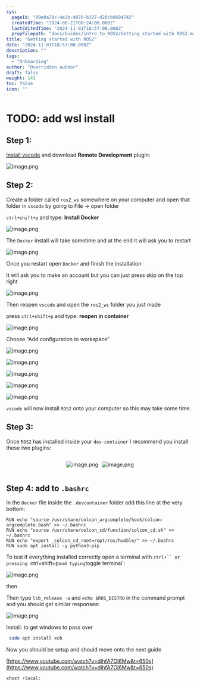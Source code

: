 ```yaml
---
sys:
  pageId: "89e0a78c-4e2b-4070-b327-d28cb0694742"
  createdTime: "2024-08-21T00:24:00.000Z"
  lastEditedTime: "2024-11-01T18:57:00.000Z"
  propFilepath: "docs/Guides/intro_to_ROS2/Getting started with ROS2.md"
title: "Getting started with ROS2"
date: "2024-11-01T18:57:00.000Z"
description: ""
tags:
  - "Onboarding"
author: "Overridden author"
draft: false
weight: 141
toc: false
icon: ""
---
```


# TODO: add wsl install

## Step 1:

[Install vscode](https://code.visualstudio.com/download) and download **Remote Development** plugin:

![image.png](https://prod-files-secure.s3.us-west-2.amazonaws.com/d518164a-d88e-44d1-a4ee-3adb3bd8bce0/efb52993-1881-4a40-b95e-6f020334f022/image.png?X-Amz-Algorithm=AWS4-HMAC-SHA256&X-Amz-Content-Sha256=UNSIGNED-PAYLOAD&X-Amz-Credential=ASIAZI2LB4665XIGJR4Y%2F20250420%2Fus-west-2%2Fs3%2Faws4_request&X-Amz-Date=20250420T190151Z&X-Amz-Expires=3600&X-Amz-Security-Token=IQoJb3JpZ2luX2VjECIaCXVzLXdlc3QtMiJIMEYCIQCK5NqW93r3rVduYUF136yIW%2FBVbQrn1TkTgrW%2BxZhyUgIhALghkyq4V6FtbHP%2FitamOMY5sEQmY0Q6mTWrvE42NM%2F0KogECKv%2F%2F%2F%2F%2F%2F%2F%2F%2F%2FwEQABoMNjM3NDIzMTgzODA1IgyHRrYUoXrN3hC7P6Qq3AP9dRta1CFWV0U1r%2BUNP8IteYXiiWicCdIHeIHeGDdyiKcb7Ocvz5nOXJzbhqDgFwBcCzzKwMe%2BKOHQz0XZC7GhVi55KrRtd0wvPxbnwha6QBJR%2FKccV1fJeNTrD%2F2%2BbFOquKhn42GzmclD6orGzi13kHz0hws3eX7OtTwZjKFuf%2B%2BvvIm2VLOBKhRiLRHqrhjOeI7bCqqUaGC7ETeI%2BXEQOgSeYhT5Aw4J3y%2BjnliR2Y0ZsmhLl%2F7YAJ3T4IY3RCoHeZ8ynq0MihQagN0e0FGUUyf%2BxQmxngIvjBomZx5kop%2Fg5DZmV4cZpkwA3%2FIr4beUx0NZ%2F8HPUnOJYFic2eVZ%2FQ6ARQrkrZyLcoesA9dhKpJhWJEhWdFrXyKAuqytul3q8HJL5o8xVSwKYHuolTGWX2u%2FcR%2FkRq5iAjbySecH0nbhgS5%2BIh1aj%2BaOIvvnEk8UcYNrMKUKWh%2BmXTKW%2BDnmrl0JHQrywHLbzQwQR6WqVflaBInGwthdmbFfcQQXEk3z3VkdmCm19rbRGgq6HvI5AuBAoo5EyHYzeb80C%2BiAiTspfcFDer2tVkFeXDJhHZmF1EBkrLr%2B7vcT0QR3VfJIRSAYcOJF%2F7WxFLtuHH12u2E4XEVL2mvq%2BmSZBDDf6ZTABjqkASHPS%2BKASuZzIDjcvDlY4Z1uzSd2yKP0TOM7fSjg5yoKzoh37L1QXW3cgNxpo3mxeLzLX9zF0pEQVPNgv%2F8%2BUVG0oBgXAo%2FneZzepcaDTKzl5gG%2FUDI%2BONVp%2F2DUc8DjC%2F3eC%2BMlrq5hpRM3ug50vllAezznGOr0CIHgHpkzbxj93ukxkyN9FtX4qCbAUo%2BXvnuoKYqDcrHsxtmZYntIdseyafWY&X-Amz-Signature=ef588981767752ce88a097cb76e60c69981f93a9d9cace15aa3287a9bb78689d&X-Amz-SignedHeaders=host&x-id=GetObject)

## Step 2:

Create a folder called `ros2_ws` somewhere on your computer and open that folder in `vscode` by going to File → open folder 

`ctrl+shift+p` and type: **Install Docker**

![image.png](https://prod-files-secure.s3.us-west-2.amazonaws.com/d518164a-d88e-44d1-a4ee-3adb3bd8bce0/2269dc0e-1cd5-47ff-bceb-c04ad9b2eab0/image.png?X-Amz-Algorithm=AWS4-HMAC-SHA256&X-Amz-Content-Sha256=UNSIGNED-PAYLOAD&X-Amz-Credential=ASIAZI2LB4665XIGJR4Y%2F20250420%2Fus-west-2%2Fs3%2Faws4_request&X-Amz-Date=20250420T190151Z&X-Amz-Expires=3600&X-Amz-Security-Token=IQoJb3JpZ2luX2VjECIaCXVzLXdlc3QtMiJIMEYCIQCK5NqW93r3rVduYUF136yIW%2FBVbQrn1TkTgrW%2BxZhyUgIhALghkyq4V6FtbHP%2FitamOMY5sEQmY0Q6mTWrvE42NM%2F0KogECKv%2F%2F%2F%2F%2F%2F%2F%2F%2F%2FwEQABoMNjM3NDIzMTgzODA1IgyHRrYUoXrN3hC7P6Qq3AP9dRta1CFWV0U1r%2BUNP8IteYXiiWicCdIHeIHeGDdyiKcb7Ocvz5nOXJzbhqDgFwBcCzzKwMe%2BKOHQz0XZC7GhVi55KrRtd0wvPxbnwha6QBJR%2FKccV1fJeNTrD%2F2%2BbFOquKhn42GzmclD6orGzi13kHz0hws3eX7OtTwZjKFuf%2B%2BvvIm2VLOBKhRiLRHqrhjOeI7bCqqUaGC7ETeI%2BXEQOgSeYhT5Aw4J3y%2BjnliR2Y0ZsmhLl%2F7YAJ3T4IY3RCoHeZ8ynq0MihQagN0e0FGUUyf%2BxQmxngIvjBomZx5kop%2Fg5DZmV4cZpkwA3%2FIr4beUx0NZ%2F8HPUnOJYFic2eVZ%2FQ6ARQrkrZyLcoesA9dhKpJhWJEhWdFrXyKAuqytul3q8HJL5o8xVSwKYHuolTGWX2u%2FcR%2FkRq5iAjbySecH0nbhgS5%2BIh1aj%2BaOIvvnEk8UcYNrMKUKWh%2BmXTKW%2BDnmrl0JHQrywHLbzQwQR6WqVflaBInGwthdmbFfcQQXEk3z3VkdmCm19rbRGgq6HvI5AuBAoo5EyHYzeb80C%2BiAiTspfcFDer2tVkFeXDJhHZmF1EBkrLr%2B7vcT0QR3VfJIRSAYcOJF%2F7WxFLtuHH12u2E4XEVL2mvq%2BmSZBDDf6ZTABjqkASHPS%2BKASuZzIDjcvDlY4Z1uzSd2yKP0TOM7fSjg5yoKzoh37L1QXW3cgNxpo3mxeLzLX9zF0pEQVPNgv%2F8%2BUVG0oBgXAo%2FneZzepcaDTKzl5gG%2FUDI%2BONVp%2F2DUc8DjC%2F3eC%2BMlrq5hpRM3ug50vllAezznGOr0CIHgHpkzbxj93ukxkyN9FtX4qCbAUo%2BXvnuoKYqDcrHsxtmZYntIdseyafWY&X-Amz-Signature=8e484714c58b80fcbd55ceb1973a05285d373cdecdd075e6ec3cbe7788144f5a&X-Amz-SignedHeaders=host&x-id=GetObject)

The `Docker` install will take sometime and at the end it will ask you to restart

![image.png](https://prod-files-secure.s3.us-west-2.amazonaws.com/d518164a-d88e-44d1-a4ee-3adb3bd8bce0/ed233f78-be33-4b1f-b89c-9c346c0e961e/image.png?X-Amz-Algorithm=AWS4-HMAC-SHA256&X-Amz-Content-Sha256=UNSIGNED-PAYLOAD&X-Amz-Credential=ASIAZI2LB4665XIGJR4Y%2F20250420%2Fus-west-2%2Fs3%2Faws4_request&X-Amz-Date=20250420T190151Z&X-Amz-Expires=3600&X-Amz-Security-Token=IQoJb3JpZ2luX2VjECIaCXVzLXdlc3QtMiJIMEYCIQCK5NqW93r3rVduYUF136yIW%2FBVbQrn1TkTgrW%2BxZhyUgIhALghkyq4V6FtbHP%2FitamOMY5sEQmY0Q6mTWrvE42NM%2F0KogECKv%2F%2F%2F%2F%2F%2F%2F%2F%2F%2FwEQABoMNjM3NDIzMTgzODA1IgyHRrYUoXrN3hC7P6Qq3AP9dRta1CFWV0U1r%2BUNP8IteYXiiWicCdIHeIHeGDdyiKcb7Ocvz5nOXJzbhqDgFwBcCzzKwMe%2BKOHQz0XZC7GhVi55KrRtd0wvPxbnwha6QBJR%2FKccV1fJeNTrD%2F2%2BbFOquKhn42GzmclD6orGzi13kHz0hws3eX7OtTwZjKFuf%2B%2BvvIm2VLOBKhRiLRHqrhjOeI7bCqqUaGC7ETeI%2BXEQOgSeYhT5Aw4J3y%2BjnliR2Y0ZsmhLl%2F7YAJ3T4IY3RCoHeZ8ynq0MihQagN0e0FGUUyf%2BxQmxngIvjBomZx5kop%2Fg5DZmV4cZpkwA3%2FIr4beUx0NZ%2F8HPUnOJYFic2eVZ%2FQ6ARQrkrZyLcoesA9dhKpJhWJEhWdFrXyKAuqytul3q8HJL5o8xVSwKYHuolTGWX2u%2FcR%2FkRq5iAjbySecH0nbhgS5%2BIh1aj%2BaOIvvnEk8UcYNrMKUKWh%2BmXTKW%2BDnmrl0JHQrywHLbzQwQR6WqVflaBInGwthdmbFfcQQXEk3z3VkdmCm19rbRGgq6HvI5AuBAoo5EyHYzeb80C%2BiAiTspfcFDer2tVkFeXDJhHZmF1EBkrLr%2B7vcT0QR3VfJIRSAYcOJF%2F7WxFLtuHH12u2E4XEVL2mvq%2BmSZBDDf6ZTABjqkASHPS%2BKASuZzIDjcvDlY4Z1uzSd2yKP0TOM7fSjg5yoKzoh37L1QXW3cgNxpo3mxeLzLX9zF0pEQVPNgv%2F8%2BUVG0oBgXAo%2FneZzepcaDTKzl5gG%2FUDI%2BONVp%2F2DUc8DjC%2F3eC%2BMlrq5hpRM3ug50vllAezznGOr0CIHgHpkzbxj93ukxkyN9FtX4qCbAUo%2BXvnuoKYqDcrHsxtmZYntIdseyafWY&X-Amz-Signature=f53582fa6de34e246738b6f85e7b4a4c30b5796d89c6721bee9923a73e0d2367&X-Amz-SignedHeaders=host&x-id=GetObject)

Once you restart open `Docker` and finish the installation

It will ask you to make an account but you can just press skip on the top right

![image.png](https://prod-files-secure.s3.us-west-2.amazonaws.com/d518164a-d88e-44d1-a4ee-3adb3bd8bce0/21010ad9-1659-4fd9-9f59-9932a09b2a3d/image.png?X-Amz-Algorithm=AWS4-HMAC-SHA256&X-Amz-Content-Sha256=UNSIGNED-PAYLOAD&X-Amz-Credential=ASIAZI2LB4665XIGJR4Y%2F20250420%2Fus-west-2%2Fs3%2Faws4_request&X-Amz-Date=20250420T190151Z&X-Amz-Expires=3600&X-Amz-Security-Token=IQoJb3JpZ2luX2VjECIaCXVzLXdlc3QtMiJIMEYCIQCK5NqW93r3rVduYUF136yIW%2FBVbQrn1TkTgrW%2BxZhyUgIhALghkyq4V6FtbHP%2FitamOMY5sEQmY0Q6mTWrvE42NM%2F0KogECKv%2F%2F%2F%2F%2F%2F%2F%2F%2F%2FwEQABoMNjM3NDIzMTgzODA1IgyHRrYUoXrN3hC7P6Qq3AP9dRta1CFWV0U1r%2BUNP8IteYXiiWicCdIHeIHeGDdyiKcb7Ocvz5nOXJzbhqDgFwBcCzzKwMe%2BKOHQz0XZC7GhVi55KrRtd0wvPxbnwha6QBJR%2FKccV1fJeNTrD%2F2%2BbFOquKhn42GzmclD6orGzi13kHz0hws3eX7OtTwZjKFuf%2B%2BvvIm2VLOBKhRiLRHqrhjOeI7bCqqUaGC7ETeI%2BXEQOgSeYhT5Aw4J3y%2BjnliR2Y0ZsmhLl%2F7YAJ3T4IY3RCoHeZ8ynq0MihQagN0e0FGUUyf%2BxQmxngIvjBomZx5kop%2Fg5DZmV4cZpkwA3%2FIr4beUx0NZ%2F8HPUnOJYFic2eVZ%2FQ6ARQrkrZyLcoesA9dhKpJhWJEhWdFrXyKAuqytul3q8HJL5o8xVSwKYHuolTGWX2u%2FcR%2FkRq5iAjbySecH0nbhgS5%2BIh1aj%2BaOIvvnEk8UcYNrMKUKWh%2BmXTKW%2BDnmrl0JHQrywHLbzQwQR6WqVflaBInGwthdmbFfcQQXEk3z3VkdmCm19rbRGgq6HvI5AuBAoo5EyHYzeb80C%2BiAiTspfcFDer2tVkFeXDJhHZmF1EBkrLr%2B7vcT0QR3VfJIRSAYcOJF%2F7WxFLtuHH12u2E4XEVL2mvq%2BmSZBDDf6ZTABjqkASHPS%2BKASuZzIDjcvDlY4Z1uzSd2yKP0TOM7fSjg5yoKzoh37L1QXW3cgNxpo3mxeLzLX9zF0pEQVPNgv%2F8%2BUVG0oBgXAo%2FneZzepcaDTKzl5gG%2FUDI%2BONVp%2F2DUc8DjC%2F3eC%2BMlrq5hpRM3ug50vllAezznGOr0CIHgHpkzbxj93ukxkyN9FtX4qCbAUo%2BXvnuoKYqDcrHsxtmZYntIdseyafWY&X-Amz-Signature=143ac78bd157b98e0a3f04f076d8a190a4083a9e64765cec91f88ef490bd1218&X-Amz-SignedHeaders=host&x-id=GetObject)

Then reopen `vscode` and open the `ros2_ws` folder you just made

press `ctrl+shift+p` and type: **reopen in container**

![image.png](https://prod-files-secure.s3.us-west-2.amazonaws.com/d518164a-d88e-44d1-a4ee-3adb3bd8bce0/4e93b8c2-41ad-488c-8095-c74205196118/image.png?X-Amz-Algorithm=AWS4-HMAC-SHA256&X-Amz-Content-Sha256=UNSIGNED-PAYLOAD&X-Amz-Credential=ASIAZI2LB4665XIGJR4Y%2F20250420%2Fus-west-2%2Fs3%2Faws4_request&X-Amz-Date=20250420T190151Z&X-Amz-Expires=3600&X-Amz-Security-Token=IQoJb3JpZ2luX2VjECIaCXVzLXdlc3QtMiJIMEYCIQCK5NqW93r3rVduYUF136yIW%2FBVbQrn1TkTgrW%2BxZhyUgIhALghkyq4V6FtbHP%2FitamOMY5sEQmY0Q6mTWrvE42NM%2F0KogECKv%2F%2F%2F%2F%2F%2F%2F%2F%2F%2FwEQABoMNjM3NDIzMTgzODA1IgyHRrYUoXrN3hC7P6Qq3AP9dRta1CFWV0U1r%2BUNP8IteYXiiWicCdIHeIHeGDdyiKcb7Ocvz5nOXJzbhqDgFwBcCzzKwMe%2BKOHQz0XZC7GhVi55KrRtd0wvPxbnwha6QBJR%2FKccV1fJeNTrD%2F2%2BbFOquKhn42GzmclD6orGzi13kHz0hws3eX7OtTwZjKFuf%2B%2BvvIm2VLOBKhRiLRHqrhjOeI7bCqqUaGC7ETeI%2BXEQOgSeYhT5Aw4J3y%2BjnliR2Y0ZsmhLl%2F7YAJ3T4IY3RCoHeZ8ynq0MihQagN0e0FGUUyf%2BxQmxngIvjBomZx5kop%2Fg5DZmV4cZpkwA3%2FIr4beUx0NZ%2F8HPUnOJYFic2eVZ%2FQ6ARQrkrZyLcoesA9dhKpJhWJEhWdFrXyKAuqytul3q8HJL5o8xVSwKYHuolTGWX2u%2FcR%2FkRq5iAjbySecH0nbhgS5%2BIh1aj%2BaOIvvnEk8UcYNrMKUKWh%2BmXTKW%2BDnmrl0JHQrywHLbzQwQR6WqVflaBInGwthdmbFfcQQXEk3z3VkdmCm19rbRGgq6HvI5AuBAoo5EyHYzeb80C%2BiAiTspfcFDer2tVkFeXDJhHZmF1EBkrLr%2B7vcT0QR3VfJIRSAYcOJF%2F7WxFLtuHH12u2E4XEVL2mvq%2BmSZBDDf6ZTABjqkASHPS%2BKASuZzIDjcvDlY4Z1uzSd2yKP0TOM7fSjg5yoKzoh37L1QXW3cgNxpo3mxeLzLX9zF0pEQVPNgv%2F8%2BUVG0oBgXAo%2FneZzepcaDTKzl5gG%2FUDI%2BONVp%2F2DUc8DjC%2F3eC%2BMlrq5hpRM3ug50vllAezznGOr0CIHgHpkzbxj93ukxkyN9FtX4qCbAUo%2BXvnuoKYqDcrHsxtmZYntIdseyafWY&X-Amz-Signature=633f63a8ea2c87aed52e8ff756dbc648b832f0a07787c5f18a108927d268f746&X-Amz-SignedHeaders=host&x-id=GetObject)

Choose “Add configuration to workspace”

![image.png](https://prod-files-secure.s3.us-west-2.amazonaws.com/d518164a-d88e-44d1-a4ee-3adb3bd8bce0/9560b282-5060-4989-ba37-97e7b2c22476/image.png?X-Amz-Algorithm=AWS4-HMAC-SHA256&X-Amz-Content-Sha256=UNSIGNED-PAYLOAD&X-Amz-Credential=ASIAZI2LB4665XIGJR4Y%2F20250420%2Fus-west-2%2Fs3%2Faws4_request&X-Amz-Date=20250420T190151Z&X-Amz-Expires=3600&X-Amz-Security-Token=IQoJb3JpZ2luX2VjECIaCXVzLXdlc3QtMiJIMEYCIQCK5NqW93r3rVduYUF136yIW%2FBVbQrn1TkTgrW%2BxZhyUgIhALghkyq4V6FtbHP%2FitamOMY5sEQmY0Q6mTWrvE42NM%2F0KogECKv%2F%2F%2F%2F%2F%2F%2F%2F%2F%2FwEQABoMNjM3NDIzMTgzODA1IgyHRrYUoXrN3hC7P6Qq3AP9dRta1CFWV0U1r%2BUNP8IteYXiiWicCdIHeIHeGDdyiKcb7Ocvz5nOXJzbhqDgFwBcCzzKwMe%2BKOHQz0XZC7GhVi55KrRtd0wvPxbnwha6QBJR%2FKccV1fJeNTrD%2F2%2BbFOquKhn42GzmclD6orGzi13kHz0hws3eX7OtTwZjKFuf%2B%2BvvIm2VLOBKhRiLRHqrhjOeI7bCqqUaGC7ETeI%2BXEQOgSeYhT5Aw4J3y%2BjnliR2Y0ZsmhLl%2F7YAJ3T4IY3RCoHeZ8ynq0MihQagN0e0FGUUyf%2BxQmxngIvjBomZx5kop%2Fg5DZmV4cZpkwA3%2FIr4beUx0NZ%2F8HPUnOJYFic2eVZ%2FQ6ARQrkrZyLcoesA9dhKpJhWJEhWdFrXyKAuqytul3q8HJL5o8xVSwKYHuolTGWX2u%2FcR%2FkRq5iAjbySecH0nbhgS5%2BIh1aj%2BaOIvvnEk8UcYNrMKUKWh%2BmXTKW%2BDnmrl0JHQrywHLbzQwQR6WqVflaBInGwthdmbFfcQQXEk3z3VkdmCm19rbRGgq6HvI5AuBAoo5EyHYzeb80C%2BiAiTspfcFDer2tVkFeXDJhHZmF1EBkrLr%2B7vcT0QR3VfJIRSAYcOJF%2F7WxFLtuHH12u2E4XEVL2mvq%2BmSZBDDf6ZTABjqkASHPS%2BKASuZzIDjcvDlY4Z1uzSd2yKP0TOM7fSjg5yoKzoh37L1QXW3cgNxpo3mxeLzLX9zF0pEQVPNgv%2F8%2BUVG0oBgXAo%2FneZzepcaDTKzl5gG%2FUDI%2BONVp%2F2DUc8DjC%2F3eC%2BMlrq5hpRM3ug50vllAezznGOr0CIHgHpkzbxj93ukxkyN9FtX4qCbAUo%2BXvnuoKYqDcrHsxtmZYntIdseyafWY&X-Amz-Signature=ea92920903686f62a74cf321ca839bb8bd3182ca3bd6399ee8e49813cb62273a&X-Amz-SignedHeaders=host&x-id=GetObject)

![image.png](https://prod-files-secure.s3.us-west-2.amazonaws.com/d518164a-d88e-44d1-a4ee-3adb3bd8bce0/2ee63f81-886b-48e8-a553-dc6e5eac99e4/image.png?X-Amz-Algorithm=AWS4-HMAC-SHA256&X-Amz-Content-Sha256=UNSIGNED-PAYLOAD&X-Amz-Credential=ASIAZI2LB4665XIGJR4Y%2F20250420%2Fus-west-2%2Fs3%2Faws4_request&X-Amz-Date=20250420T190151Z&X-Amz-Expires=3600&X-Amz-Security-Token=IQoJb3JpZ2luX2VjECIaCXVzLXdlc3QtMiJIMEYCIQCK5NqW93r3rVduYUF136yIW%2FBVbQrn1TkTgrW%2BxZhyUgIhALghkyq4V6FtbHP%2FitamOMY5sEQmY0Q6mTWrvE42NM%2F0KogECKv%2F%2F%2F%2F%2F%2F%2F%2F%2F%2FwEQABoMNjM3NDIzMTgzODA1IgyHRrYUoXrN3hC7P6Qq3AP9dRta1CFWV0U1r%2BUNP8IteYXiiWicCdIHeIHeGDdyiKcb7Ocvz5nOXJzbhqDgFwBcCzzKwMe%2BKOHQz0XZC7GhVi55KrRtd0wvPxbnwha6QBJR%2FKccV1fJeNTrD%2F2%2BbFOquKhn42GzmclD6orGzi13kHz0hws3eX7OtTwZjKFuf%2B%2BvvIm2VLOBKhRiLRHqrhjOeI7bCqqUaGC7ETeI%2BXEQOgSeYhT5Aw4J3y%2BjnliR2Y0ZsmhLl%2F7YAJ3T4IY3RCoHeZ8ynq0MihQagN0e0FGUUyf%2BxQmxngIvjBomZx5kop%2Fg5DZmV4cZpkwA3%2FIr4beUx0NZ%2F8HPUnOJYFic2eVZ%2FQ6ARQrkrZyLcoesA9dhKpJhWJEhWdFrXyKAuqytul3q8HJL5o8xVSwKYHuolTGWX2u%2FcR%2FkRq5iAjbySecH0nbhgS5%2BIh1aj%2BaOIvvnEk8UcYNrMKUKWh%2BmXTKW%2BDnmrl0JHQrywHLbzQwQR6WqVflaBInGwthdmbFfcQQXEk3z3VkdmCm19rbRGgq6HvI5AuBAoo5EyHYzeb80C%2BiAiTspfcFDer2tVkFeXDJhHZmF1EBkrLr%2B7vcT0QR3VfJIRSAYcOJF%2F7WxFLtuHH12u2E4XEVL2mvq%2BmSZBDDf6ZTABjqkASHPS%2BKASuZzIDjcvDlY4Z1uzSd2yKP0TOM7fSjg5yoKzoh37L1QXW3cgNxpo3mxeLzLX9zF0pEQVPNgv%2F8%2BUVG0oBgXAo%2FneZzepcaDTKzl5gG%2FUDI%2BONVp%2F2DUc8DjC%2F3eC%2BMlrq5hpRM3ug50vllAezznGOr0CIHgHpkzbxj93ukxkyN9FtX4qCbAUo%2BXvnuoKYqDcrHsxtmZYntIdseyafWY&X-Amz-Signature=ccc977d501773773cfd6486863f86ca4a82c86f30d5e0ce0cee59f62e4b4f58d&X-Amz-SignedHeaders=host&x-id=GetObject)

![image.png](https://prod-files-secure.s3.us-west-2.amazonaws.com/d518164a-d88e-44d1-a4ee-3adb3bd8bce0/ae1580b2-b048-407e-aed9-b584224a7a04/image.png?X-Amz-Algorithm=AWS4-HMAC-SHA256&X-Amz-Content-Sha256=UNSIGNED-PAYLOAD&X-Amz-Credential=ASIAZI2LB4665XIGJR4Y%2F20250420%2Fus-west-2%2Fs3%2Faws4_request&X-Amz-Date=20250420T190151Z&X-Amz-Expires=3600&X-Amz-Security-Token=IQoJb3JpZ2luX2VjECIaCXVzLXdlc3QtMiJIMEYCIQCK5NqW93r3rVduYUF136yIW%2FBVbQrn1TkTgrW%2BxZhyUgIhALghkyq4V6FtbHP%2FitamOMY5sEQmY0Q6mTWrvE42NM%2F0KogECKv%2F%2F%2F%2F%2F%2F%2F%2F%2F%2FwEQABoMNjM3NDIzMTgzODA1IgyHRrYUoXrN3hC7P6Qq3AP9dRta1CFWV0U1r%2BUNP8IteYXiiWicCdIHeIHeGDdyiKcb7Ocvz5nOXJzbhqDgFwBcCzzKwMe%2BKOHQz0XZC7GhVi55KrRtd0wvPxbnwha6QBJR%2FKccV1fJeNTrD%2F2%2BbFOquKhn42GzmclD6orGzi13kHz0hws3eX7OtTwZjKFuf%2B%2BvvIm2VLOBKhRiLRHqrhjOeI7bCqqUaGC7ETeI%2BXEQOgSeYhT5Aw4J3y%2BjnliR2Y0ZsmhLl%2F7YAJ3T4IY3RCoHeZ8ynq0MihQagN0e0FGUUyf%2BxQmxngIvjBomZx5kop%2Fg5DZmV4cZpkwA3%2FIr4beUx0NZ%2F8HPUnOJYFic2eVZ%2FQ6ARQrkrZyLcoesA9dhKpJhWJEhWdFrXyKAuqytul3q8HJL5o8xVSwKYHuolTGWX2u%2FcR%2FkRq5iAjbySecH0nbhgS5%2BIh1aj%2BaOIvvnEk8UcYNrMKUKWh%2BmXTKW%2BDnmrl0JHQrywHLbzQwQR6WqVflaBInGwthdmbFfcQQXEk3z3VkdmCm19rbRGgq6HvI5AuBAoo5EyHYzeb80C%2BiAiTspfcFDer2tVkFeXDJhHZmF1EBkrLr%2B7vcT0QR3VfJIRSAYcOJF%2F7WxFLtuHH12u2E4XEVL2mvq%2BmSZBDDf6ZTABjqkASHPS%2BKASuZzIDjcvDlY4Z1uzSd2yKP0TOM7fSjg5yoKzoh37L1QXW3cgNxpo3mxeLzLX9zF0pEQVPNgv%2F8%2BUVG0oBgXAo%2FneZzepcaDTKzl5gG%2FUDI%2BONVp%2F2DUc8DjC%2F3eC%2BMlrq5hpRM3ug50vllAezznGOr0CIHgHpkzbxj93ukxkyN9FtX4qCbAUo%2BXvnuoKYqDcrHsxtmZYntIdseyafWY&X-Amz-Signature=8bc71af6a0ac319ff8cc37d452c06ab994d8b34f96f9396dcdb5364b624bda3a&X-Amz-SignedHeaders=host&x-id=GetObject)

![image.png](https://prod-files-secure.s3.us-west-2.amazonaws.com/d518164a-d88e-44d1-a4ee-3adb3bd8bce0/53255b28-f75e-430f-b9e3-c0ac8577e42b/image.png?X-Amz-Algorithm=AWS4-HMAC-SHA256&X-Amz-Content-Sha256=UNSIGNED-PAYLOAD&X-Amz-Credential=ASIAZI2LB4665XIGJR4Y%2F20250420%2Fus-west-2%2Fs3%2Faws4_request&X-Amz-Date=20250420T190151Z&X-Amz-Expires=3600&X-Amz-Security-Token=IQoJb3JpZ2luX2VjECIaCXVzLXdlc3QtMiJIMEYCIQCK5NqW93r3rVduYUF136yIW%2FBVbQrn1TkTgrW%2BxZhyUgIhALghkyq4V6FtbHP%2FitamOMY5sEQmY0Q6mTWrvE42NM%2F0KogECKv%2F%2F%2F%2F%2F%2F%2F%2F%2F%2FwEQABoMNjM3NDIzMTgzODA1IgyHRrYUoXrN3hC7P6Qq3AP9dRta1CFWV0U1r%2BUNP8IteYXiiWicCdIHeIHeGDdyiKcb7Ocvz5nOXJzbhqDgFwBcCzzKwMe%2BKOHQz0XZC7GhVi55KrRtd0wvPxbnwha6QBJR%2FKccV1fJeNTrD%2F2%2BbFOquKhn42GzmclD6orGzi13kHz0hws3eX7OtTwZjKFuf%2B%2BvvIm2VLOBKhRiLRHqrhjOeI7bCqqUaGC7ETeI%2BXEQOgSeYhT5Aw4J3y%2BjnliR2Y0ZsmhLl%2F7YAJ3T4IY3RCoHeZ8ynq0MihQagN0e0FGUUyf%2BxQmxngIvjBomZx5kop%2Fg5DZmV4cZpkwA3%2FIr4beUx0NZ%2F8HPUnOJYFic2eVZ%2FQ6ARQrkrZyLcoesA9dhKpJhWJEhWdFrXyKAuqytul3q8HJL5o8xVSwKYHuolTGWX2u%2FcR%2FkRq5iAjbySecH0nbhgS5%2BIh1aj%2BaOIvvnEk8UcYNrMKUKWh%2BmXTKW%2BDnmrl0JHQrywHLbzQwQR6WqVflaBInGwthdmbFfcQQXEk3z3VkdmCm19rbRGgq6HvI5AuBAoo5EyHYzeb80C%2BiAiTspfcFDer2tVkFeXDJhHZmF1EBkrLr%2B7vcT0QR3VfJIRSAYcOJF%2F7WxFLtuHH12u2E4XEVL2mvq%2BmSZBDDf6ZTABjqkASHPS%2BKASuZzIDjcvDlY4Z1uzSd2yKP0TOM7fSjg5yoKzoh37L1QXW3cgNxpo3mxeLzLX9zF0pEQVPNgv%2F8%2BUVG0oBgXAo%2FneZzepcaDTKzl5gG%2FUDI%2BONVp%2F2DUc8DjC%2F3eC%2BMlrq5hpRM3ug50vllAezznGOr0CIHgHpkzbxj93ukxkyN9FtX4qCbAUo%2BXvnuoKYqDcrHsxtmZYntIdseyafWY&X-Amz-Signature=1b227fa6526ac9d4a63cdbdd4525df2d426293d1af6412ea703b92ed67c165ba&X-Amz-SignedHeaders=host&x-id=GetObject)

![image.png](https://prod-files-secure.s3.us-west-2.amazonaws.com/d518164a-d88e-44d1-a4ee-3adb3bd8bce0/7c562767-5af9-4ffb-97d1-327bcdf4ee00/image.png?X-Amz-Algorithm=AWS4-HMAC-SHA256&X-Amz-Content-Sha256=UNSIGNED-PAYLOAD&X-Amz-Credential=ASIAZI2LB4665XIGJR4Y%2F20250420%2Fus-west-2%2Fs3%2Faws4_request&X-Amz-Date=20250420T190151Z&X-Amz-Expires=3600&X-Amz-Security-Token=IQoJb3JpZ2luX2VjECIaCXVzLXdlc3QtMiJIMEYCIQCK5NqW93r3rVduYUF136yIW%2FBVbQrn1TkTgrW%2BxZhyUgIhALghkyq4V6FtbHP%2FitamOMY5sEQmY0Q6mTWrvE42NM%2F0KogECKv%2F%2F%2F%2F%2F%2F%2F%2F%2F%2FwEQABoMNjM3NDIzMTgzODA1IgyHRrYUoXrN3hC7P6Qq3AP9dRta1CFWV0U1r%2BUNP8IteYXiiWicCdIHeIHeGDdyiKcb7Ocvz5nOXJzbhqDgFwBcCzzKwMe%2BKOHQz0XZC7GhVi55KrRtd0wvPxbnwha6QBJR%2FKccV1fJeNTrD%2F2%2BbFOquKhn42GzmclD6orGzi13kHz0hws3eX7OtTwZjKFuf%2B%2BvvIm2VLOBKhRiLRHqrhjOeI7bCqqUaGC7ETeI%2BXEQOgSeYhT5Aw4J3y%2BjnliR2Y0ZsmhLl%2F7YAJ3T4IY3RCoHeZ8ynq0MihQagN0e0FGUUyf%2BxQmxngIvjBomZx5kop%2Fg5DZmV4cZpkwA3%2FIr4beUx0NZ%2F8HPUnOJYFic2eVZ%2FQ6ARQrkrZyLcoesA9dhKpJhWJEhWdFrXyKAuqytul3q8HJL5o8xVSwKYHuolTGWX2u%2FcR%2FkRq5iAjbySecH0nbhgS5%2BIh1aj%2BaOIvvnEk8UcYNrMKUKWh%2BmXTKW%2BDnmrl0JHQrywHLbzQwQR6WqVflaBInGwthdmbFfcQQXEk3z3VkdmCm19rbRGgq6HvI5AuBAoo5EyHYzeb80C%2BiAiTspfcFDer2tVkFeXDJhHZmF1EBkrLr%2B7vcT0QR3VfJIRSAYcOJF%2F7WxFLtuHH12u2E4XEVL2mvq%2BmSZBDDf6ZTABjqkASHPS%2BKASuZzIDjcvDlY4Z1uzSd2yKP0TOM7fSjg5yoKzoh37L1QXW3cgNxpo3mxeLzLX9zF0pEQVPNgv%2F8%2BUVG0oBgXAo%2FneZzepcaDTKzl5gG%2FUDI%2BONVp%2F2DUc8DjC%2F3eC%2BMlrq5hpRM3ug50vllAezznGOr0CIHgHpkzbxj93ukxkyN9FtX4qCbAUo%2BXvnuoKYqDcrHsxtmZYntIdseyafWY&X-Amz-Signature=a13ec346ecb15f53a7a056034f49db75055b210cca7d8882314af5a0127fa8d8&X-Amz-SignedHeaders=host&x-id=GetObject)

`vscode` will now install `ROS2` onto your computer so this may take some time.

## Step 3:

Once `ROS2` has installed inside your `dev-container` I recommend you install these two plugins:

<div style="display: flex;flex-direction: row; column-gap:10px; max-width: 630px;justify-content: center;">
<div>

![image.png](https://prod-files-secure.s3.us-west-2.amazonaws.com/d518164a-d88e-44d1-a4ee-3adb3bd8bce0/3fc3d550-5a54-4ba1-ba6b-faa01cdb7369/image.png?X-Amz-Algorithm=AWS4-HMAC-SHA256&X-Amz-Content-Sha256=UNSIGNED-PAYLOAD&X-Amz-Credential=ASIAZI2LB466VZXRM5OF%2F20250420%2Fus-west-2%2Fs3%2Faws4_request&X-Amz-Date=20250420T190155Z&X-Amz-Expires=3600&X-Amz-Security-Token=IQoJb3JpZ2luX2VjECIaCXVzLXdlc3QtMiJGMEQCIHv7GkIBndZbs9ZHteO5j%2Bj0Otmpe4CtqtnADZp44gmmAiBD%2F14eVVcWJL9PHj%2FKTob5Ru0Zta8JHzs2yphV94cZmiqIBAir%2F%2F%2F%2F%2F%2F%2F%2F%2F%2F8BEAAaDDYzNzQyMzE4MzgwNSIMTmsCIaDc0pe5Z04QKtwDBZa3WOs0uP0N961TBQgiixhnpi5n9NflDw11DgsAnDhznrWohe2SSe3Kv37V0p7huNcopwGmjBSevKwr7eD1UgY6woguE%2FnLNxarC4XuPfMau1BjBllA26L%2FVcu1Im%2FbZneB%2BexL5ybaMABsDGhtlKnppdxjp7UAZVVBClJ0QT63rmc0KpBiGg1i3Jz8xY9%2FhIfipChiTNhmiihQwyTpq20ZzywLTB4i9pnsqBqGS2PW6l7dDLi8t4NQTc7YuASAPyojGcJt5Ntkwc43PsktNvObI%2B6oOqdbpcRb9GBXUZGxW9PNOTxOLJOQf3QYdeM0pEY7fgWAbx8ngb7Yxo2KFw9zcHqmJnh4dqgXSQyfEKwZKA8ASZDvOYA5%2FTCQHIXumk1tjPjpK4SldwegnnHRh5bj5caHl%2FSPAhO%2BtdUy98AL48xmCWxHc1IqfTj5eWXSRV4VeopW2uEpGfTr0TWzbq75OhRQiXLSw%2Fo1gYLBUAMGZP3Pt9xPVGL20jWFWD5YKzPqnUzn6M1MRxBTZzotwrT0w%2BqoNPQo1jL0Q5gQ7zV7A18EB7ID2zmRme9NGE58GXN7MuxwpbMPxOb9lZcyqtH1mn0CA4PbHBLz%2F06x7ox5%2BlPubGNOXi4Xq4kwi%2BSUwAY6pgGu67p%2BT9PoNBNNo%2B6UfkhcSomHrpuzMe4LBNEWrKUHLATAjFmXzcnR9tdxmp33biCL2fU9TaivdB2XJ0z9ryPS%2Be5%2B7SaN3zSpAs2jH81rDKET6gXC%2FFuO3d67g%2BGGrxpjfcxzm%2BePwABTrUJAxvBcobFh03YXEFb0Zlh4Yi1SK7kDZtqWuH%2B4UJ37xt1x9%2FqxDUTAY5SRYUwbVBWB1AjDYRVLe0BF&X-Amz-Signature=b1bfb77376e8d40ff898774b0b7695b1dbb93a437ee7fc830de4c5a0222e86f1&X-Amz-SignedHeaders=host&x-id=GetObject)

</div>
<div>

![image.png](https://prod-files-secure.s3.us-west-2.amazonaws.com/d518164a-d88e-44d1-a4ee-3adb3bd8bce0/d994cc66-13c2-4093-a5a3-f84cf4601a82/image.png?X-Amz-Algorithm=AWS4-HMAC-SHA256&X-Amz-Content-Sha256=UNSIGNED-PAYLOAD&X-Amz-Credential=ASIAZI2LB4666XPXZB72%2F20250420%2Fus-west-2%2Fs3%2Faws4_request&X-Amz-Date=20250420T190155Z&X-Amz-Expires=3600&X-Amz-Security-Token=IQoJb3JpZ2luX2VjEB4aCXVzLXdlc3QtMiJHMEUCIDhBz15e8EgVfN9lanCMNirde2EJbj66OwTRJ8N5wZMsAiEAlZiI8hhbzl%2BMd6hymOMnIEy3VCkhbAT7vvI38%2Br43u4qiAQIp%2F%2F%2F%2F%2F%2F%2F%2F%2F%2F%2FARAAGgw2Mzc0MjMxODM4MDUiDIlvuKdx1Gw%2BVZL1BircA11LgUHZ34rRDdVoSrt6poBJifq91aWW6vR7kqI1IueIG34e93ZyQyeaCouP7DLyg8k7iibb1xmzXLlX%2BsaROJDeW0NmxAn7fyvFkXUhAhvyFQkeBIkPDkD%2BZk1RvOuHJSPc%2FevY4RswGdC6GGVq9VCGgJ7BHbxhCcv2C5ACPa8suJtnQWPVKeBOEbYoyjFyLJ%2FPdyYXk3UPokwqHYKGxPe2m906ljmvkWUOLcjeyGDFLesqA0RjaOTW1sOLn8x4BjZ5ZRiSChlVX11d9bpUEqAvb3WtDZiYu2bX%2B2r%2BiDl%2FjGITO3fpuEugVtA1NEwITQ0HmMj0B3BW4RligWBS3cY0lPBZdoaNkpQHZp3ZhP%2B21292Yfd%2B3ABpXefQOskLN1ozb4nh5bF9U%2Bkm5JP9O%2BfrDwI5OW%2BO1hEAWerxJR8yM%2F7OOYNO56dJts4VTLahll9BPq6xGYRLn0RbIZhyhGMcm3HTSEAftYdm1fMT8k3WLhJvpNriMn8kbv%2FFWikOzCNyl3Ml8ljAb8ZMJpUOeUWHgH%2Fi2NVn9Mwv9%2B7hjE1E9Z8GfBgIj4lnZp%2BsGB1515OLYRlh6Prd1Z%2FUYGjIimEpGuoxV%2FnbIbk1dh9MmuVaHjAl2RHQQNTEYHc2MLD4k8AGOqUBr6ECvl1qjSy8fFHBUfwHZfVYVjJBxn0EnxTVwoLzWqk0UWAkdLUbeOnRceYoUuz0FeCwmogB9YoZ2CKcwa4KECVv3gyyFYXPEY37a5TRRCVqDG3u41TKtFFcEkHBKAH7jEfuDKJWwNLx7YOlBlcf5UZ3CYLMOsrSyuBvzJGDqUkU3E25Sx4e2DdzCMJvHsXx3AP%2FIElp3F9LalAfkQDMxxmdqG%2B9&X-Amz-Signature=e789ae7c2c5cdb101a02c6038c68941041a643ca2c179899af3ca2175adaaead&X-Amz-SignedHeaders=host&x-id=GetObject)

</div>
</div>

## Step 4: add to `.bashrc`

In the `Docker` file inside the `.devcontainer` folder add this line at the very bottom: 

```docker
RUN echo "source /usr/share/colcon_argcomplete/hook/colcon-argcomplete.bash" >> ~/.bashrc
RUN echo "source /usr/share/colcon_cd/function/colcon_cd.sh" >> ~/.bashrc
RUN echo "export _colcon_cd_root=/opt/ros/humble/" >> ~/.bashrc
RUN sudo apt install -y python3-pip 
```

To test if everything installed correctly open a terminal with `ctrl+`` or pressing `ctrl+shift+p` and typing `toggle terminal`:

![image.png](https://prod-files-secure.s3.us-west-2.amazonaws.com/d518164a-d88e-44d1-a4ee-3adb3bd8bce0/6a4943d8-b04e-4c02-9a58-775f3384d1a5/image.png?X-Amz-Algorithm=AWS4-HMAC-SHA256&X-Amz-Content-Sha256=UNSIGNED-PAYLOAD&X-Amz-Credential=ASIAZI2LB4665XIGJR4Y%2F20250420%2Fus-west-2%2Fs3%2Faws4_request&X-Amz-Date=20250420T190151Z&X-Amz-Expires=3600&X-Amz-Security-Token=IQoJb3JpZ2luX2VjECIaCXVzLXdlc3QtMiJIMEYCIQCK5NqW93r3rVduYUF136yIW%2FBVbQrn1TkTgrW%2BxZhyUgIhALghkyq4V6FtbHP%2FitamOMY5sEQmY0Q6mTWrvE42NM%2F0KogECKv%2F%2F%2F%2F%2F%2F%2F%2F%2F%2FwEQABoMNjM3NDIzMTgzODA1IgyHRrYUoXrN3hC7P6Qq3AP9dRta1CFWV0U1r%2BUNP8IteYXiiWicCdIHeIHeGDdyiKcb7Ocvz5nOXJzbhqDgFwBcCzzKwMe%2BKOHQz0XZC7GhVi55KrRtd0wvPxbnwha6QBJR%2FKccV1fJeNTrD%2F2%2BbFOquKhn42GzmclD6orGzi13kHz0hws3eX7OtTwZjKFuf%2B%2BvvIm2VLOBKhRiLRHqrhjOeI7bCqqUaGC7ETeI%2BXEQOgSeYhT5Aw4J3y%2BjnliR2Y0ZsmhLl%2F7YAJ3T4IY3RCoHeZ8ynq0MihQagN0e0FGUUyf%2BxQmxngIvjBomZx5kop%2Fg5DZmV4cZpkwA3%2FIr4beUx0NZ%2F8HPUnOJYFic2eVZ%2FQ6ARQrkrZyLcoesA9dhKpJhWJEhWdFrXyKAuqytul3q8HJL5o8xVSwKYHuolTGWX2u%2FcR%2FkRq5iAjbySecH0nbhgS5%2BIh1aj%2BaOIvvnEk8UcYNrMKUKWh%2BmXTKW%2BDnmrl0JHQrywHLbzQwQR6WqVflaBInGwthdmbFfcQQXEk3z3VkdmCm19rbRGgq6HvI5AuBAoo5EyHYzeb80C%2BiAiTspfcFDer2tVkFeXDJhHZmF1EBkrLr%2B7vcT0QR3VfJIRSAYcOJF%2F7WxFLtuHH12u2E4XEVL2mvq%2BmSZBDDf6ZTABjqkASHPS%2BKASuZzIDjcvDlY4Z1uzSd2yKP0TOM7fSjg5yoKzoh37L1QXW3cgNxpo3mxeLzLX9zF0pEQVPNgv%2F8%2BUVG0oBgXAo%2FneZzepcaDTKzl5gG%2FUDI%2BONVp%2F2DUc8DjC%2F3eC%2BMlrq5hpRM3ug50vllAezznGOr0CIHgHpkzbxj93ukxkyN9FtX4qCbAUo%2BXvnuoKYqDcrHsxtmZYntIdseyafWY&X-Amz-Signature=0c8a064ca937fbec924f7f75fc550ca27ac589352f85f78c4fa7b883a0154f8b&X-Amz-SignedHeaders=host&x-id=GetObject)

then 

Then type `lsb_release -a` and `echo $ROS_DISTRO` in the command prompt and you should get similar responses:

![image.png](https://prod-files-secure.s3.us-west-2.amazonaws.com/d518164a-d88e-44d1-a4ee-3adb3bd8bce0/3e635dec-a805-4e85-8b9e-d000e5b71a4e/image.png?X-Amz-Algorithm=AWS4-HMAC-SHA256&X-Amz-Content-Sha256=UNSIGNED-PAYLOAD&X-Amz-Credential=ASIAZI2LB4665XIGJR4Y%2F20250420%2Fus-west-2%2Fs3%2Faws4_request&X-Amz-Date=20250420T190151Z&X-Amz-Expires=3600&X-Amz-Security-Token=IQoJb3JpZ2luX2VjECIaCXVzLXdlc3QtMiJIMEYCIQCK5NqW93r3rVduYUF136yIW%2FBVbQrn1TkTgrW%2BxZhyUgIhALghkyq4V6FtbHP%2FitamOMY5sEQmY0Q6mTWrvE42NM%2F0KogECKv%2F%2F%2F%2F%2F%2F%2F%2F%2F%2FwEQABoMNjM3NDIzMTgzODA1IgyHRrYUoXrN3hC7P6Qq3AP9dRta1CFWV0U1r%2BUNP8IteYXiiWicCdIHeIHeGDdyiKcb7Ocvz5nOXJzbhqDgFwBcCzzKwMe%2BKOHQz0XZC7GhVi55KrRtd0wvPxbnwha6QBJR%2FKccV1fJeNTrD%2F2%2BbFOquKhn42GzmclD6orGzi13kHz0hws3eX7OtTwZjKFuf%2B%2BvvIm2VLOBKhRiLRHqrhjOeI7bCqqUaGC7ETeI%2BXEQOgSeYhT5Aw4J3y%2BjnliR2Y0ZsmhLl%2F7YAJ3T4IY3RCoHeZ8ynq0MihQagN0e0FGUUyf%2BxQmxngIvjBomZx5kop%2Fg5DZmV4cZpkwA3%2FIr4beUx0NZ%2F8HPUnOJYFic2eVZ%2FQ6ARQrkrZyLcoesA9dhKpJhWJEhWdFrXyKAuqytul3q8HJL5o8xVSwKYHuolTGWX2u%2FcR%2FkRq5iAjbySecH0nbhgS5%2BIh1aj%2BaOIvvnEk8UcYNrMKUKWh%2BmXTKW%2BDnmrl0JHQrywHLbzQwQR6WqVflaBInGwthdmbFfcQQXEk3z3VkdmCm19rbRGgq6HvI5AuBAoo5EyHYzeb80C%2BiAiTspfcFDer2tVkFeXDJhHZmF1EBkrLr%2B7vcT0QR3VfJIRSAYcOJF%2F7WxFLtuHH12u2E4XEVL2mvq%2BmSZBDDf6ZTABjqkASHPS%2BKASuZzIDjcvDlY4Z1uzSd2yKP0TOM7fSjg5yoKzoh37L1QXW3cgNxpo3mxeLzLX9zF0pEQVPNgv%2F8%2BUVG0oBgXAo%2FneZzepcaDTKzl5gG%2FUDI%2BONVp%2F2DUc8DjC%2F3eC%2BMlrq5hpRM3ug50vllAezznGOr0CIHgHpkzbxj93ukxkyN9FtX4qCbAUo%2BXvnuoKYqDcrHsxtmZYntIdseyafWY&X-Amz-Signature=3bfff5056521b990a6e3e08debc9331f3f12543954035e093089aeac0dfc087f&X-Amz-SignedHeaders=host&x-id=GetObject)

Install:  to get windows to pass over

```bash
 sudo apt install xcb
```

Now you should be setup and should move onto the next guide 

[https://www.youtube.com/watch?v=dihfA7Ol6Mw&t=650s](https://www.youtube.com/watch?v=dihfA7Ol6Mw&t=650s)

```python
xhost +local:
```

